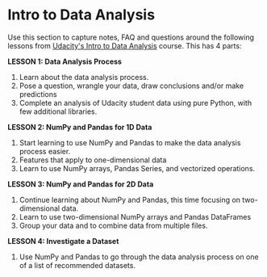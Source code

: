# Intro to Data Analysis

Use this section to capture notes, FAQ and questions around the following lessons from [Udacity's Intro to Data Analysis](https://www.udacity.com/course/intro-to-data-analysis--ud170) course. This has 4 parts:

**LESSON 1: Data Analysis Process**

1. Learn about the data analysis process.
2. Pose a question, wrangle your data, draw conclusions and/or make predictions
3. Complete an analysis of Udacity student data using pure Python, with few additional libraries.

**LESSON 2: NumPy and Pandas for 1D Data**

1. Start learning to use NumPy and Pandas to make the data analysis process easier.
2. Features that apply to one-dimensional data
3. Learn to use NumPy arrays, Pandas Series, and vectorized operations.

**LESSON 3: NumPy and Pandas for 2D Data**

1. Continue learning about NumPy and Pandas, this time focusing on two-dimensional data.
2. Learn to use two-dimensional NumPy arrays and Pandas DataFrames
3. Group your data and to combine data from multiple files.

**LESSON 4: Investigate a Dataset**

1. Use NumPy and Pandas to go through the data analysis process on one of a list of recommended datasets.







